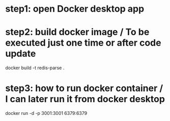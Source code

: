 # step1: open Docker desktop app

# step2: build docker image  / To be executed just one time or after code update

docker build -t redis-parse .

# step3: how to run docker container  / I can later run it from docker desktop

docker run -d -p 3001:3001 6379:6379 

